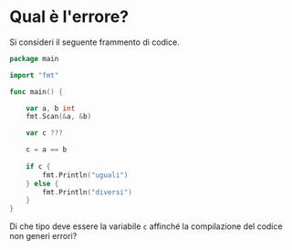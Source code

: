 # Qual è l'errore?

Si consideri il seguente frammento di codice. 

```go
package main

import "fmt"

func main() {

	var a, b int
	fmt.Scan(&a, &b)

	var c ???

	c = a == b
	
	if c {
		fmt.Println("uguali")
	} else {
		fmt.Println("diversi")
	}
}
```

Di che tipo deve essere la variabile `c` affinché la compilazione del codice non generi errori?